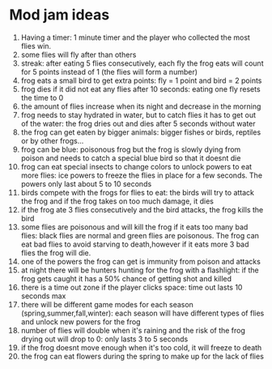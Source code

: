 # Mod jam ideas
1.  Having a timer: 1 minute timer and the player who collected the most flies win.
2. some flies will fly after than others
3. streak: after eating 5 flies consecutively, each fly the frog eats will count for 5 points instead of 1 (the flies will form a number)
4. frog eats a small bird to get extra points: fly = 1 point and bird = 2 points
5.  frog dies if it did not eat any flies after 10 seconds: eating one fly resets the time to 0
6.  the amount of flies increase when its night and decrease in the morning
7.  frog needs to stay hydrated in water, but to catch flies it has to get out of the water: the frog dries out and dies after 5 seconds without water
8. the frog can get eaten by bigger animals: bigger fishes or birds, reptiles or by other frogs...
9. frog can be blue: poisonous frog but the frog is slowly dying from poison and needs to catch a special blue bird so that it doesnt die
10. frog can eat special insects to change colors to unlock powers to eat more flies: ice powers to freeze the flies in place for a few seconds. The powers only last about 5 to 10 seconds
11.  birds compete with the frogs for flies to eat: the birds will try to attack the frog and if the frog takes on too much damage, it dies
12. if the frog ate 3 flies consecutively and the bird attacks, the frog kills the bird
13. some flies are poisonous and will kill the frog if it eats too many bad flies: black flies are normal and green flies are poisonous. The frog can eat bad flies to avoid starving to death,however if it eats more 3 bad flies the frog will die.
14. one of the powers the frog can get is immunity from poison and attacks
15. at night there will be hunters hunting for the frog with a flashlight: if the frog gets caught it has a 50% chance of getting shot and killed
16. there is a time out zone if the player clicks space: time out lasts 10 seconds max
17. there will be different game modes for each season (spring,summer,fall,winter): each season will have different types of flies and unlock new powers for the frog
18. number of flies will double when it's raining and the risk of the frog drying out will drop to 0: only lasts 3 to 5 seconds
19. if the frog doesnt move enough when it's too cold, it will freeze to death
20. the frog can eat flowers during the spring to make up for the lack of flies